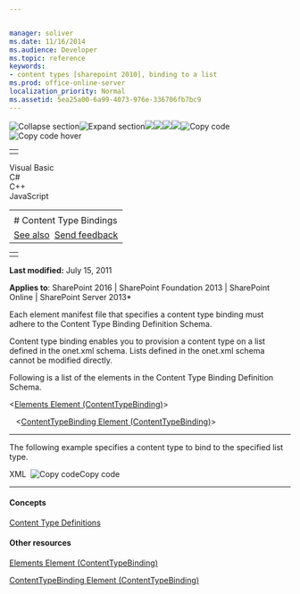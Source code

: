 ```yaml
---


manager: soliver
ms.date: 11/16/2014
ms.audience: Developer
ms.topic: reference
keywords:
- content types [sharepoint 2010], binding to a list
ms.prod: office-online-server
localization_priority: Normal
ms.assetid: 5ea25a00-6a99-4073-976e-336706fb7bc9
---
```


![Collapse
section](../icons/collapse_all.gif "Collapse section")![Expand
section](../icons/expand_all.gif "Expand section")![](../icons/collapse_all.gif)![](../icons/expand_all.gif)![](../icons/dropdown.gif)![](../icons/dropdownHover.gif)![Copy
code](../icons/copycode.gif "Copy code")![Copy code
hover](../icons/copycodeHighlight.gif "Copy code hover")
<table>
<tbody>
<tr class="odd">
<td align="left"></td>
</tr>
</tbody>
</table>

Visual Basic  
C\#  
C++  
JavaScript  

<table>
<tbody>
<tr class="odd">
<td align="left"><span id="runningHeaderText"></span></td>
</tr>
<tr class="even">
<td align="left"># Content Type Bindings</td>
</tr>
<tr class="odd">
<td align="left"><a href="#seeAlsoToggle">See also</a>  <span id="headfeedbackarea" class="feedbackhead"><a href="javascript:SubmitFeedback(&#39;docthis@Microsoft.com&#39;,&#39;&#39;,&#39;&#39;,&#39;&#39;,&#39;1.0.18082.1225&#39;,&#39;%0\dThank%20you%20for%20your%20feedback.%20The%20developer%20writing%20teams%20use%20your%20feedback%20to%20improve%20documentation.%20While%20we%20are%20reviewing%20your%20feedback,%20we%20may%20send%20you%20e-mail%20to%20ask%20for%20clarification%20or%20feedback%20on%20a%20solution.%20We%20do%20not%20use%20your%20e-mail%20address%20for%20any%20other%20purpose%20and%20we%20delete%20it%20after%20we%20finish%20our%20review.%0\AFor%20further%20information%20about%20the%20privacy%20policies%20of%20Microsoft,%20please%20see%20http://privacy.microsoft.com/en-us/default.aspx.%0\A%0\d&#39;,&#39;Customer%20feedback&#39;);">Send feedback</a></span></td>
</tr>
</tbody>
</table>

<table>
<colgroup>
<col width="100%" />
</colgroup>
<tbody>
<tr class="odd">
<td align="left"></td>
</tr>
</tbody>
</table>

**Last modified:** July 15, 2011

**Applies to**: SharePoint 2016 | SharePoint Foundation 2013 |
SharePoint Online | SharePoint Server 2013*

Each element manifest file that specifies a content type binding must
adhere to the Content Type Binding Definition Schema.

Content type binding enables you to provision a content type on a list
defined in the onet.xml schema. Lists defined in the onet.xml schema
cannot be modified directly.

Following is a list of the elements in the Content Type Binding
Definition Schema.

\<<span sdata="link">[Elements Element
(ContentTypeBinding)](elements-element-contenttypebinding.htm)</span>\>

   \<<span sdata="link">[ContentTypeBinding Element
(ContentTypeBinding)](contenttypebinding-element-contenttypebinding.htm)</span>\>


-----------------------------------------------------------------------------------------------------------------------------------------------------------------------------------------------------------------------------------

The following example specifies a content type to bind to the specified
list type.

<span codelanguage="xmlLang"></span>
XML 
<span class="copyCode" onclick="CopyCode(this)"
onkeypress="CopyCode_CheckKey(this, event)"
onmouseover="ChangeCopyCodeIcon(this)"
onmouseout="ChangeCopyCodeIcon(this)" tabindex="0">![Copy
code](../icons/copycode.gif "Copy code")Copy code</span>
    <Elements xmlns="http://schemas.microsoft.com/sharepoint/">
      <ContentTypeBinding
        ContentTypeId="0x010100C5A8DB52D9D0A14D9B2FDCC96666E9F2" 
        ListUrl="_catalogs/masterpage"
      />
    </Elements>


-------------------------------------------------------------------------------------------------------------------------------------------------------------------------------------------

#### Concepts

<span sdata="link">[Content Type
Definitions](content-type-definitions.htm)</span>

#### Other resources

<span sdata="link">[Elements Element
(ContentTypeBinding)](elements-element-contenttypebinding.htm)</span>

<span sdata="link">[ContentTypeBinding Element
(ContentTypeBinding)](contenttypebinding-element-contenttypebinding.htm)</span>








